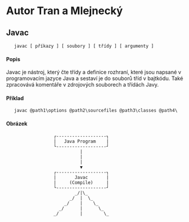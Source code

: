 # Autor Tran a Mlejnecký

## Javac
```
   javac [ příkazy ] [ soubory ] [ třídy ] [ argumenty ]
```

#### Popis
Javac je nástroj, který čte třídy a definice rozhraní, které jsou napsané v programovacím jazyce Java a sestaví je do souborů tříd v bajtkódu. Také zpracovává komentáře v zdrojových souborech a třídách Javy.

#### Příklad
```
   javac @path1\options @path2\sourcefiles @path3\classes @path4\
```

#### Obrázek

```
                  ┌-------------------┐
                  |   Java Program    |
                  └-------------------┘
                            |
                            |
                            |
                            ▼
                  ┌-------------------┐
                  |       Javac       |
                  |     (Compile)     |
                  └-------------------┘
                          _/|\_
                        _/  |  \_
                      _/    |    \_
                    _/      |      \_
                  _/        |        \_
                  
```
